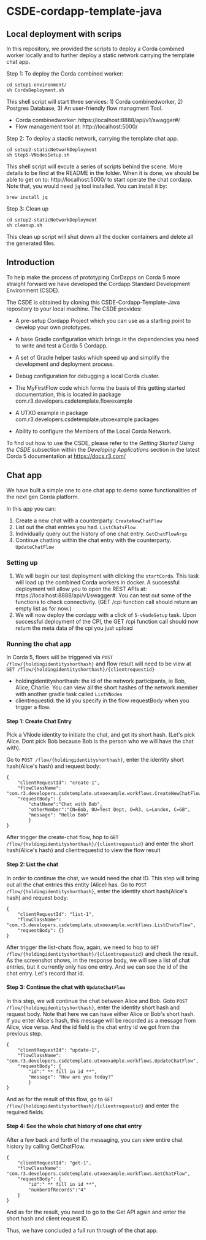 # CSDE-cordapp-template-java

## Local deployment with scrips 
In this repository, we provided the scripts to deploy a Corda combined worker locally and to further deploy a static network carrying the template chat app. 

Step 1: To deploy the Corda combined worker: 
```
cd setup1-environment/
sh CordaDeployment.sh
```
This shell script will start three services: 1) Corda combinedworker, 2) Postgres Database, 3) An user-friendly flow managment Tool. 
* Corda combinedworker: https://localhost:8888/api/v1/swagger#/ 
* Flow management tool at: http://localhost:5000/

Step 2: To deploy a stactic network, carrying the template chat app. 
```
cd setup2-staticNetworkDeployment
sh Step5-VNodesSetup.sh
```
This shell script will excute a series of scripts behind the scene. More details to be find at the README in the folder. When it is done, we should be able to get on to: http://localhost:5000/ to start operate the chat cordapp. 
Note that, you would need `jq` tool installed. You can install it by: 
```
brew install jq
```

Step 3: Clean up
```
cd setup2-staticNetworkDeployment
sh cleanup.sh 
```
This clean up script will shut down all the docker containers and delete all the generated files. 

## Introduction
To help make the process of prototyping CorDapps on Corda 5 more straight forward we have developed the Cordapp Standard Development Environment (CSDE).

The CSDE is obtained by cloning this CSDE-Cordapp-Template-Java repository to your local machine. The CSDE provides:

- A pre-setup Cordapp Project which you can use as a starting point to develop your own prototypes.

- A base Gradle configuration which brings in the dependencies you need to write and test a Corda 5 Cordapp.

- A set of Gradle helper tasks which speed up and simplify the development and deployment process.

- Debug configuration for debugging a local Corda cluster.

- The MyFirstFlow code which forms the basis of this getting started documentation, this is located in package com.r3.developers.csdetemplate.flowexample

- A UTXO example in package com.r3.developers.csdetemplate.utxoexample packages

- Ability to configure the Members of the Local Corda Network.

To find out how to use the CSDE, please refer to the *Getting Started Using the CSDE* subsection within the *Developing Applications* section in the latest Corda 5 documentation at https://docs.r3.com/


## Chat app
We have built a simple one to one chat app to demo some functionalities of the next gen Corda platform.

In this app you can:
1. Create a new chat with a counterparty. `CreateNewChatFlow`
2. List out the chat entries you had. `ListChatsFlow`
3. Individually query out the history of one chat entry. `GetChatFlowArgs`
4. Continue chatting within the chat entry with the counterparty. `UpdateChatFlow`

### Setting up

1. We will begin our test deployment with clicking the `startCorda`. This task will load up the combined Corda workers in docker.
   A successful deployment will allow you to open the REST APIs at: https://localhost:8888/api/v1/swagger#. You can test out some of the
   functions to check connectivity. (GET /cpi function call should return an empty list as for now.)
2. We will now deploy the cordapp with a click of `5-vNodeSetup` task. Upon successful deployment of the CPI, the GET /cpi function call should now return the meta data of the cpi you just upload



### Running the chat app

In Corda 5, flows will be triggered via `POST /flow/{holdingidentityshorthash}` and flow result will need to be view at `GET /flow/{holdingidentityshorthash}/{clientrequestid}`
* holdingidentityshorthash: the id of the network participants, ie Bob, Alice, Charlie. You can view all the short hashes of the network member with another gradle task called `ListVNodes`
* clientrequestid: the id you specify in the flow requestBody when you trigger a flow.

#### Step 1: Create Chat Entry
Pick a VNode identity to initiate the chat, and get its short hash. (Let's pick Alice. Dont pick Bob because Bob is the person who we will have the chat with).

Go to `POST /flow/{holdingidentityshorthash}`, enter the identity short hash(Alice's hash) and request body:
```
{
    "clientRequestId": "create-1",
    "flowClassName": "com.r3.developers.csdetemplate.utxoexample.workflows.CreateNewChatFlow",
    "requestBody": {
        "chatName":"Chat with Bob",
        "otherMember":"CN=Bob, OU=Test Dept, O=R3, L=London, C=GB",
        "message": "Hello Bob"
        }
}
```

After trigger the create-chat flow, hop to `GET /flow/{holdingidentityshorthash}/{clientrequestid}` and enter the short hash(Alice's hash) and clientrequestid to view the flow result

#### Step 2: List the chat
In order to continue the chat, we would need the chat ID. This step will bring out all the chat entries this entity (Alice) has.
Go to `POST /flow/{holdingidentityshorthash}`, enter the identity short hash(Alice's hash) and request body:
```
{
    "clientRequestId": "list-1",
    "flowClassName": "com.r3.developers.csdetemplate.utxoexample.workflows.ListChatsFlow",
    "requestBody": {}
}
```
After trigger the list-chats flow, again, we need to hop to `GET /flow/{holdingidentityshorthash}/{clientrequestid}` and check the result. As the screenshot shows, in the response body,
we will see a list of chat entries, but it currently only has one entry. And we can see the id of the chat entry. Let's record that id.


#### Step 3: Continue the chat with `UpdateChatFlow`
In this step, we will continue the chat between Alice and Bob.
Goto `POST /flow/{holdingidentityshorthash}`, enter the identity short hash and request body. Note that here we can have either Alice or Bob's short hash. If you enter Alice's hash,
this message will be recorded as a message from Alice, vice versa. And the id field is the chat entry id we got from the previous step.
```
{
    "clientRequestId": "update-1",
    "flowClassName": "com.r3.developers.csdetemplate.utxoexample.workflows.UpdateChatFlow",
    "requestBody": {
        "id":" ** fill in id **",
        "message": "How are you today?"
        }
}
```
And as for the result of this flow, go to `GET /flow/{holdingidentityshorthash}/{clientrequestid}` and enter the required fields.

#### Step 4: See the whole chat history of one chat entry
After a few back and forth of the messaging, you can view entire chat history by calling GetChatFlow.

```
{
    "clientRequestId": "get-1",
    "flowClassName": "com.r3.developers.csdetemplate.utxoexample.workflows.GetChatFlow",
    "requestBody": {
        "id":" ** fill in id **",
        "numberOfRecords":"4"
    }
}
```
And as for the result, you need to go to the Get API again and enter the short hash and client request ID.

Thus, we have concluded a full run through of the chat app. 
